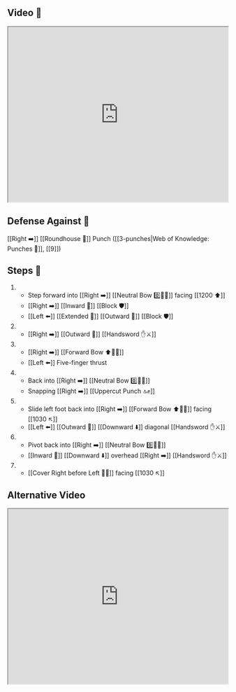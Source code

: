 ## Video 🎥

<iframe src="https://www.youtube.com/embed/I48QMaYIq2o" width="100%" height="400"></iframe>

## Defense Against 🤺

[[Right ➡️]]  [[Roundhouse 🔄]] Punch ([[3-punches|Web of Knowledge: Punches 👊]], [[9]])

## Steps 👣

1. - Step forward into [[Right ➡️]] [[Neutral Bow 0️⃣🧍‍♂️]] facing [[1200 ⬆️]] 
    - [[Right ➡️]] [[Inward 🔽]] [[Block 🛡️]] 
    - [[Left ⬅️]] [[Extended 📏]] [[Outward 🔼]] [[Block 🛡️]]
2. - [[Right ➡️]] [[Outward 🔼]] [[Handsword ✋⚔️]]
3. - [[Right ➡️]] [[Forward Bow ⬆️🧍‍♂️]]
    - [[Left ⬅️]] Five-finger thrust
4. - Back into [[Right ➡️]] [[Neutral Bow 0️⃣🧍‍♂️]] 
    - Snapping [[Right ➡️]] [[Uppercut Punch 🔝✊]]
5. - Slide left foot back into [[Right ➡️]] [[Forward Bow ⬆️🧍‍♂️]] facing [[1030 ↖️]]
    - [[Left ⬅️]] [[Outward 🔼]] [[Downward ⬇️]] diagonal [[Handsword ✋⚔️]]
6. - Pivot back into [[Right ➡️]] [[Neutral Bow 0️⃣🧍‍♂️]] 
    - [[Inward 🔽]] [[Downward ⬇️]] overhead [[Right ➡️]] [[Handsword ✋⚔️]]
7. - [[Cover Right before Left 🦶🔄]] facing [[1030 ↖️]]

## Alternative Video

<iframe src="https://www.youtube.com/embed/IXZ6kr4VHQw?start=288&end=305" width="100%" height="400"></iframe>
